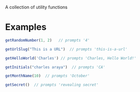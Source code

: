 A collection of utility functions

# Examples

```javascript
getRandomNumber(1, 2)	// prompts '4'
```

```javascript
getUrlSlug("This is a URL")  // prompts 'this-is-a-url'
```

```javascript
getHelloWorld('Charles') // prompts 'Charles, Hello World!'
```

```javascript
getInitials("charles araya")  // prompts 'CA'
```

```javascript
getMonthName(10)  // prompts 'October'
```

```javascript
getSecret()  // prompts 'revealing secret'
```
